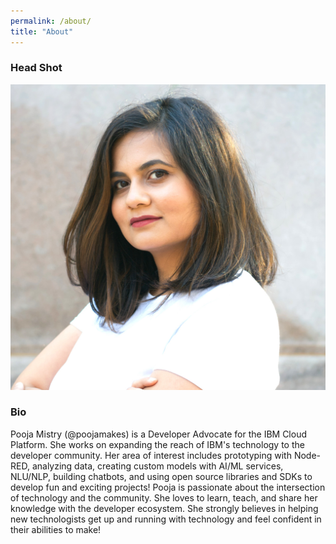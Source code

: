```yaml
---
permalink: /about/
title: "About"
---
```

### Head Shot 
![](https://raw.githubusercontent.com/pmmistry/pmistry.io/master/assets/images/DSC_0123.jpg)

### Bio

Pooja Mistry (@poojamakes) is a Developer Advocate for the IBM Cloud Platform. She works on expanding the reach of IBM's technology to the developer community. Her area of interest includes prototyping with Node-RED, analyzing data, creating custom models with AI/ML services, NLU/NLP, building chatbots, and using open source libraries and SDKs to develop fun and exciting projects! Pooja is passionate about the intersection of technology and the community. She loves to learn, teach, and share her knowledge with the developer ecosystem. She strongly believes in helping new technologists get up and running with technology and feel confident in their abilities to make!
